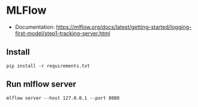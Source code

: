 # MLFlow

- Documentation: https://mlflow.org/docs/latest/getting-started/logging-first-model/step1-tracking-server.html


## Install

```
pip install -r requirements.txt
```


## Run mlflow server

```
mlflow server --host 127.0.0.1 --port 8080
```
